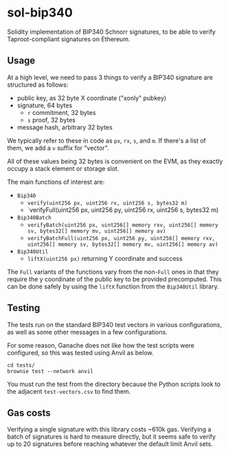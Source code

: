 # sol-bip340

Solidity implementation of BIP340 Schnorr signatures, to be able to verify
Taproot-compliant signatures on Ethereum.

## Usage

At a high level, we need to pass 3 things to verify a BIP340 signature are
structured as follows:

* public key, as 32 byte X coordinate ("xonly" pubkey)
* signature, 64 bytes
  * `r` commitment, 32 bytes
  * `s` proof, 32 bytes
* message hash, arbitrary 32 bytes

We typically refer to these in code as `px`, `rx`, `s`, and `m`.  If there's a
list of them, we add a `v` suffix for "vector".

All of these values being 32 bytes is convenient on the EVM, as they exactly
occupy a stack element or storage slot.

The main functions of interest are:

* `Bip340`
  * `verify(uint256 px, uint256 rx, uint256 s, bytes32 m)`
  * `verifyFull(uint256 px, uint256 py, uint256 rx, uint256 s, bytes32 m)
* `Bip340Batch`
  * `verifyBatch(uint256 px, uint256[] memory rxv, uint256[] memory sv, bytes32[] memory mv, uint256[] memory av)`
  * `verifyBatchFull(uint256 px, uint256 py, uint256[] memory rxv, uint256[] memory sv, bytes32[] memory mv, uint256[] memory av)`
* `Bip340Util`
  * `liftX(uint256 px)` returning Y coordinate and success

The `Full` variants of the functions vary from the non-`Full` ones in that they
require the y coordinate of the public key to be provided precomputed.  This
can be done safely by using the `liftX` function from the `Bip340Util` library.

## Testing

The tests run on the standard BIP340 test vectors in various configurations, as
well as some other messages in a few configurations.

For some reason, Ganache does not like how the test scripts were configured, so
this was tested using Anvil as below.

```
cd tests/
brownie test --network anvil
```

You must run the test from the directory because the Python scripts look to the
adjacent `test-vectors.csv` to find them.

## Gas costs

Verifying a single signature with this library costs ~610k gas.  Verifying a
batch of signatures is hard to measure directly, but it seems safe to verify
up to 20 signatures before reaching whatever the default limit Anvil sets.

